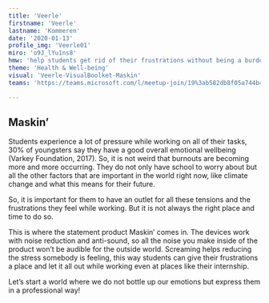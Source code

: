 ```yaml
---
title: 'Veerle'
firstname: 'Veerle'
lastname: 'Kommeren'
date: '2020-01-13'
profile_img: 'Veerle01'
miro: 'o9J_lYu1ns8'
hmw: 'help students get rid of their frustrations without being a burden to their environment and still keeping a professional attitude?'
theme: 'Health & Well-being'
visual: 'Veerle-VisualBoolket-Maskin'
teams: 'https://teams.microsoft.com/l/meetup-join/19%3ab582db8f05a744b48295076eafdd06ac%40thread.tacv2/1611096257563?context=%7b%22Tid%22%3a%22ca6fbace-7cba-4d53-8681-a06284f7ff46%22%2c%22Oid%22%3a%22100e5047-8c80-4681-bea6-926cb60256f0%22%7d'

---
```


## Maskin’

Students experience a lot of pressure while working on all of their tasks, 30% of youngsters say they have a good overall emotional wellbeing (Varkey Foundation, 2017). So, it is not weird that burnouts are becoming more and more occurring. They do not only have school to worry about but all the other factors that are important in the world right now, like climate change and what this means for their future.  

So, it is important for them to have an outlet for all these tensions and the frustrations they feel while working. But it is not always the right place and time to do so.  

This is where the statement product Maskin’ comes in. The devices work with noise reduction and anti-sound, so all the noise you make inside of the product won’t be audible for the outside world. Screaming helps reducing the stress somebody is feeling, this way students can give their frustrations a place and let it all out while working even at places like their internship.  

Let’s start a world where we do not bottle up our emotions but express them in a professional way! 


